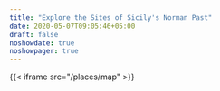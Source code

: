 ```yaml
---
title: "Explore the Sites of Sicily's Norman Past"
date: 2020-05-07T09:05:46+05:00
draft: false
noshowdate: true
noshowpager: true
---
```

{{< iframe src="/places/map" >}}

